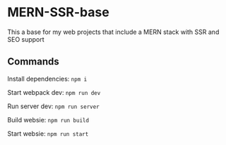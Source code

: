 # MERN-SSR-base
This a base for my web projects that include a MERN stack with SSR and SEO support

## Commands
Install dependencies: `npm i`

Start webpack dev: `npm run dev`

Run server dev: `npm run server`

Build websie: `npm run build`

Start websie: `npm run start`
